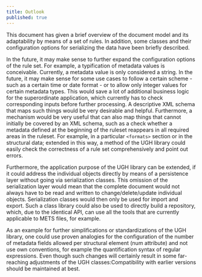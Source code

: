 ```yaml
---
title: Outlook
published: true
---
```


This document has given a brief overview of the document model and its adaptability by means of a set of rules. In addition, some classes and their configuration options for serializing the data have been briefly described.

In the future, it may make sense to further expand the configuration options of the rule set. For example, a typification of metadata values is conceivable. Currently, a metadata value is only considered a string. In the future, it may make sense for some use cases to follow a certain scheme - such as a certain time or date format - or to allow only integer values for certain metadata types. This would save a lot of additional business logic for the superordinate application, which currently has to check corresponding inputs before further processing. A descriptive XML schema that maps such things would be very desirable and helpful. Furthermore, a mechanism would be very useful that can also map things that cannot initially be covered by an XML schema, such as a check whether a metadata defined at the beginning of the ruleset reappears in all required areas in the ruleset. For example, in a particular `<formats>` section or in the structural data; extended in this way, a method of the UGH library could easily check the correctness of a rule set comprehensively and point out errors.

Furthermore, the application purpose of the UGH library can be extended, if it could address the individual objects directly by means of a persistence layer without going via serialization classes. This omission of the serialization layer would mean that the complete document would not always have to be read and written to change/delete/update individual objects. Serialization classes would then only be used for import and export. Such a class library could also be used to directly build a repository, which, due to the identical API, can use all the tools that are currently applicable to METS files, for example.

As an example for further simplifications or standardizations of the UGH library, one could use proven analogies for the configuration of the number of metadata fields allowed per structural element (num attribute) and not use own conventions, for example the quantification syntax of regular expressions. Even though such changes will certainly result in some far-reaching adjustments of the UGH classes:Compatibility with earlier versions should be maintained at best.

